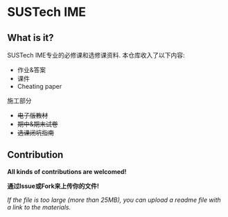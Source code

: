 # SUSTech IME

## What is it?

SUSTech IME专业的必修课和选修课资料. 本仓库收入了以下内容:

- 作业&答案
- 课件
- Cheating paper

施工部分

- ~~电子版教材~~
- ~~期中&期末试卷~~
- ~~选课闭坑指南~~

## Contribution

**All kinds of contributions are welcomed!**

**通过Issue或Fork来上传你的文件!**

*If the file is too large (more than 25MB), you can upload a readme file with a link to the materials.*

